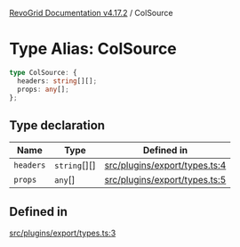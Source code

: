 [RevoGrid Documentation v4.17.2](README.md) / ColSource

# Type Alias: ColSource

```ts
type ColSource: {
  headers: string[][];
  props: any[];
};
```

## Type declaration

| Name | Type | Defined in |
| ------ | ------ | ------ |
| `headers` | `string`[][] | [src/plugins/export/types.ts:4](https://github.com/revolist/revogrid/blob/ce71b2a267b00cca0f999dcb05c4c4637765259a/src/plugins/export/types.ts#L4) |
| `props` | `any`[] | [src/plugins/export/types.ts:5](https://github.com/revolist/revogrid/blob/ce71b2a267b00cca0f999dcb05c4c4637765259a/src/plugins/export/types.ts#L5) |

## Defined in

[src/plugins/export/types.ts:3](https://github.com/revolist/revogrid/blob/ce71b2a267b00cca0f999dcb05c4c4637765259a/src/plugins/export/types.ts#L3)
